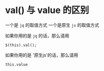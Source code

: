 # val() 与 value 的区别

一个是 `jq` 的取值方式 一个是原生 `js` 的取值方式

如果你用的是 `jq` 的话，那么请用

<pre><code>$(this).val();</code></pre>


如果你用的是 '原生js'的话，那么请用

<pre><code>this.value</code></pre>
